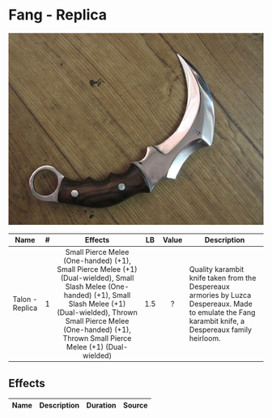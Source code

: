 # Fang - Replica

![Copyright](Fang-Replica.png)

|      Name      | # |                                             Effects                                             | LB | Value | Description                                                                                                                                           |
| :-------------: | :-: | :---------------------------------------------------------------------------------------------: | :-: | :---: | ----------------------------------------------------------------------------------------------------------------------------------------------------- |
| Talon - Replica | 1 | Small Pierce Melee (One-handed) (+1), Small Pierce Melee (+1) (Dual-wielded), Small Slash Melee (One-handed) (+1), Small Slash Melee (+1) (Dual-wielded), Thrown Small Pierce Melee (One-handed) (+1), Thrown Small Pierce Melee (+1) (Dual-wielded) | 1.5 |   ?   | Quality karambit knife taken from the Despereaux armories by Luzca Despereaux. Made to emulate the Fang karambit knife, a Despereaux family heirloom. |

## Effects

| Name | Description | Duration | Source |
| :--- | :--: | :------: | :----: |
